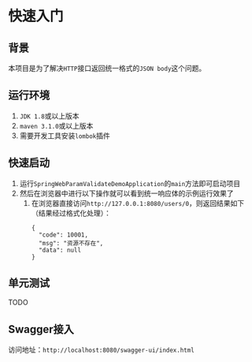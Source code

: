 # 快速入门

## 背景
本项目是为了解决`HTTP`接口返回统一格式的`JSON body`这个问题。

## 运行环境
1. `JDK 1.8`或以上版本
2. `maven 3.1.0`或以上版本
3. 需要开发工具安装`lombok`插件 

## 快速启动
1. 运行`SpringWebParamValidateDemoApplication`的`main`方法即可启动项目
2. 然后在浏览器中进行以下操作就可以看到统一响应体的示例运行效果了
    1. 在浏览器直接访问`http://127.0.0.1:8080/users/0`，则返回结果如下（结果经过格式化处理）：
        ```
        {
          "code": 10001,
          "msg": "资源不存在",
          "data": null
        }
        ```
## 单元测试
TODO

## Swagger接入
访问地址：`http://localhost:8080/swagger-ui/index.html`
